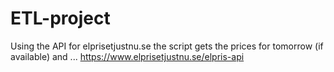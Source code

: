 ﻿# ETL-project

Using the API for elprisetjustnu.se the script gets the prices for tomorrow (if available) and ...
https://www.elprisetjustnu.se/elpris-api



